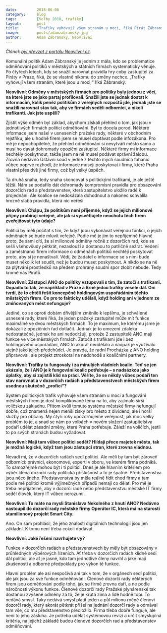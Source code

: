 ```yaml
---
date:         2018-06-06
category:     blog
tags:         [Volby 2018, trafiky]
layout:       post
title:        "Trafiky vyhovují všem stranám u moci, říká Pirát Zábranský" 
image:        posts/adamzabransky.jpg
author:       Adam Zábranský, Neovlivní
---
```


*Článek [byl převzat z portálu Neovlivní.cz](https://Neovlivni.cz/trafiky-vyhovuji-vsem-stranam-u-moci-rika-pirat-zabransky/).*

Komunální politik Adam Zábranský je jedním z mála, kdo se problematice odměňování politiků v městských a státních firmách systematicky věnuje. Po čtyřech letech, kdy se snažil narovnat pravidla hry coby zastupitel za Piráty v Praze, říká, že se vlastně nikomu do změny nechce. „Trafiky vyhovují všem stranám, které jsou u moci,“ říká Zábranský.

**Neovlivní: Odměny v městských firmách pro politiky byly jednou z věcí, na které jste se jako partaj profilovali. Snažili jste se jednak dostat k informacím, kolik peněz politikům z veřejných rozpočtů jde, jednak jste se snažili narovnat stav tak, aby ve firmách seděli odborníci, a nikoli trafikanti. Jak jste uspěli?**

Zjistit výše odměn byl základ, abychom získali přehled o tom, jak jsou v jednotlivých firmách politici odměňováni. Byl to docela porod. Některé informace jsem našel v usneseních pražské rady, některé v obchodním rejstříku, ale u hodně firem jsem se musel doptávat podle infozákona. Pro mě je nepochopitelné, že přehled odměňování si nevytváří město samo a musí ho dávat dohromady opoziční zastupitel. Některé firmy mi informace nechtěly poskytnout, takže jsem na ně musel podávat správní žalobu. Zrovna nedávno Ústavní soud v jedné z těchto mých soudních tahanic vůbec poprvé rozhodl, že informace musejí poskytovat i firmy, které Praha vlastní přes dvě jiné firmy, což byl velký úspěch.

Ta druhá snaha, tedy snaha skoncovat s politickými trafikami, je ale ještě těžší. Nám se podařilo dát dohromady kompromisní pravidla pro obsazování dozorčích rad a představenstev, která zastupitelstvo uložilo radě k projednání. Ale koalice se nedokázala dohodnout a nakonec schválila hrozně slabá pravidla, která nic neřeší.

**Neovlivní: Chápu, že politikům není příjemné, když se jejich milionové příjmy probírají veřejně, ale jak si vysvětlujete neochotu těch firem zveřejňovat tyto údaje?**

Politici by měli počítat s tím, že když jdou vykonávat veřejnou funkci, o jejich odměnách se bude mluvit veřejně. Podle mě je jim to nepříjemné hlavně proto, že sami cítí, že si milionové odměny ročně z dozorčích rad, kde se sešli všehovšudy pětkrát, nezaslouží a dostanou to patřičně sežrat. Vedení a zaměstnanci firem informace o odměnách politiků nechtějí poskytovat proto, aby si je nenaštvali. Vědí, že žadatel o informace se s nimi bude muset několik let soudit, než je budou muset poskytnout. A nikdo se na ně za plýtvání prostředků na předem prohraný soudní spor zlobit nebude. Tedy kromě nás Pirátů.

**Neovlivní: Zástupci ANO do politiky vstupovali s tím, že zatočí s trafikami. Dopadlo to tak, že například v Praze a Brně jedou trafiky vesele dál. Oni tvrdí, že to chtěli řešit koncepčně holdingovým uspořádáním těchto městských firem. Co pro to fakticky udělali, když holding ani v jednom ze zmiňovaných měst nefunguje?**

Jediné, co se oproti dobám dřívějším změnilo k lepšímu, je schválené usnesení rady, které říká, že jeden pražský zastupitel může mít funkce maximálně ve dvou městských firmách. To je maximum, ke kterému jsme je dokázali z opozičních řad dotlačit. Jednak je to omezení zdaleka nedostatečné, jednak ho ani nedodržují, protože 2 zastupitelé ANO mají funkce ve více městských firmách. Zatočit s trafikami jde i bez holdingového uspořádání, ANO to akorát neudělalo a naopak je využívalo stejně jako jejich předchůdci. Je pravda, že radní Procházka z ANO holding připravoval, ale projekt ztroskotal na nedohodě s koaličními partnery.

**Neovlivní: Trafiky tu fungovaly i za minulých vládních koalic. Teď se jen ukázalo, že i ANO je k fungování koalic potřebuje – s nadsázkou jako úplatky, aby si zajistili klid na práci. Věříte, že se někdy vůbec podaří ten stav narovnat a v dozorčích radách a představenstvech městských firem usednou skutečně „profíci“?**

Systém politických trafik vyhovuje všem stranám u moci a fungování městských firem je dost komplikované téma na to, aby zajímalo širší voličskou základnu. Přitom kvůli tomuto systému městské firmy nefungují dobře, což znamená nejen menší zisky pro město z dividend, ale i horší služby pro občany. My čtyři roky upozorňujeme veřejnost, jak moc velký problém to je, a snad se nám po volbách v novém složení zastupitelstva podaří udělat zásadní změny, které Praha potřebuje. Záleží na voličích, jestli to po svých stranách budou vyžadovat.

**Neovlivní: Mají tam vůbec politici sedět? Hlídají přece majetek města, tak je možná logické, když tam jsou zástupci stran, které zrovna vládnou.**

Nevadí mi, že v dozorčích radách sedí politici. Ale měli by tam být zároveň odborníci: právníci, ekonomové, experti v oboru, ve kterém firma podniká. To samozřejmě mohou být i ti politici. Dnes je ale hlavním kritériem pro výběr člena dozorčí rady politická příslušnost a to je špatně. Představenstva jsou něco jiného. Představenstva by měla reálně řídit chod firmy a tam podle mě politici kromě výjimečných případů nemají co dělat. Pro mě je třeba nepřijatelné, aby v dozorčí radě nebo představenstvu městské IT firmy seděl člověk, který IT vůbec nerozumí.

**Neovlivní: To máte na mysli Stanislava Nekolného z hnutí ANO? Nedávno nastoupil do dozorčí rady městské firmy Operátor IC, která má na starosti stamilionový projekt Smart City.**

Ano. On sám prohlásil, že jeho znalosti digitálních technologií jsou jen základní. K tomu není třeba cokoli dodávat.

**Neovlivní: Jaké řešení navrhujete vy?**

Funkce v dozorčích radách a představenstvech by měly být obsazovány v průhledných výběrových řízeních. Ať třeba v dozorčích radách klidně sedí dál politici, ale ať je jasné, kdo tam jednotlivé členy navrhl a jaké mají zkušenosti a odborné předpoklady pro výkon té funkce.

Hlavní problém ale asi nespočívá ani tak v tom, že v orgánech sedí politici, ale jak jsou za své funkce odměňováni. Členové dozorčí rady některých firem jsou odměňováni podle toho, jak se firmě zrovna daří, a ne podle náročnosti výkonu funkce. Členové dozorčí rady Pražské plynárenské tak dostanou zvýšené odměny za to, že je krutá zima a lidé hodně topí. To nedává smysl. Taky nedává smysl platit jeden a půl milionu ročně členovi dozorčí rady, který akorát pětkrát přišel na jednání dozorčí rady a odmával tam vše, co mu představenstvo předložilo. Firma třeba dobře funguje, ale není to jeho zásluha. Je potřeba udělat systémovou revizi a určit smysluplná kritéria, na jejichž základě budou členové dozorčích rad a představenstev odměňováni.
